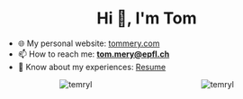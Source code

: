 <h1 align="center">Hi 👋, I'm Tom</h1>

- 🌐 My personal website: [tommery.com](https://tommery.com)
- 📫 How to reach me: **tom.mery@epfl.ch**
- 📄 Know about my experiences: [Resume](https://drive.google.com/file/d/1m4REEWcO2-ZF786ubJ5zq_eJzHjczXUj/view?usp=sharing)

<div style="display: flex; align-items: center; justify-content: space-around;">
    <img src="https://github-readme-stats-five-nu-72.vercel.app/api?username=temryl&theme=tokyonight&show_icons=true&locale=en&count_private=true" alt="temryl" />
    <img src="https://github-readme-streak-stats.herokuapp.com/?user=temryl&theme=tokyonight&count_private=true" alt="temryl" />
</div>
